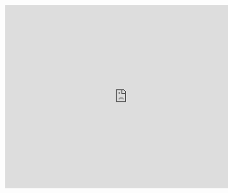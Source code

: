 <iframe width="800" height="600" src="https://app.powerbi.com/view?r=eyJrIjoiMjI1ODMxNjgtYThjOC00OTQxLThhMjUtMTlhMGI3NjQ3NGFjIiwidCI6ImNkNWRmNDkxLTZhMTYtNDkzZS1iNTVhLTkzOGYzYWE5YWRlYiIsImMiOjEwfQ%3D%3D" frameborder="0" allowFullScreen="true"></iframe>
